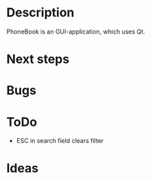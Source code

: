 # Description
PhoneBook is an GUI-application, which uses Qt.

# Next steps

# Bugs

# ToDo
* ESC in search field clears filter

# Ideas